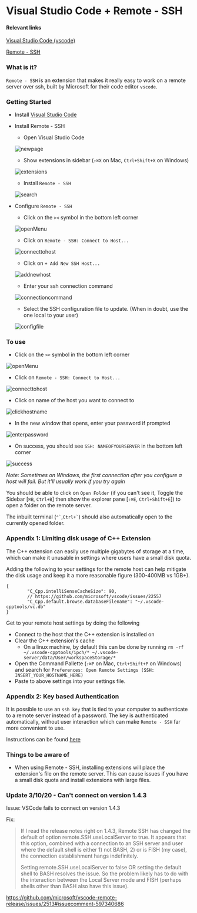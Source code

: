 # Visual Studio Code + Remote - SSH

#### Relevant links

[Visual Studio Code (vscode)](https://code.visualstudio.com/docs)

[Remote - SSH](https://marketplace.visualstudio.com/items?itemName=ms-vscode-remote.remote-ssh)

### What is it?

`Remote - SSH` is an extension that makes it really easy to work on a remote server over ssh, built by Microsoft for their code editor `vscode`.

### Getting Started

 * Install [Visual Studio Code](https://code.visualstudio.com/download)
 * Install Remote - SSH
   * Open Visual Studio Code
    
    ![newpage](assets/vscode-newwindow.png)

   * Show extensions in sidebar (`⇧⌘X` on Mac, `Ctrl+Shift+X` on Windows)
    
    ![extensions](assets/vscode-extensionbar.png)

   * Install `Remote - SSH`
    
    ![search](assets/vscode-installremotessh.png)

 * Configure `Remote - SSH`
   * Click on the `><` symbol in the bottom left corner
    
    ![openMenu](assets/vscode-openremotemenu.png)

   * Click on `Remote - SSH: Connect to Host...`
    
    ![connecttohost](assets/vscode-connecttohost.png)

   * Click on `+ Add New SSH Host...`
    
    ![addnewhost](assets/vscode-addnewhost.png)

   * Enter your ssh connection command
    
    ![connectioncommand](assets/vscode-connectioncommand.png)

   * Select the SSH configuration file to update. (When in doubt, use the one local to your user)
    
    ![configfile](assets/vscode-selectconfigfile.png)


### To use

 * Click on the `><` symbol in the bottom left corner
  
  ![openMenu](assets/vscode-openremotemenu.png)

 * Click on `Remote - SSH: Connect to Host...`
  
  ![connecttohost](assets/vscode-connecttohost.png)

 * Click on name of the host you want to connect to
  
  ![clickhostname](assets/vscode-selectconfiguredhost.png)

 * In the new window that opens, enter your password if prompted
  
  ![enterpassword](assets/vscode-enterpassword.png)

 * On success, you should see `SSH: NAMEOFYOURSERVER` in the bottom left corner
  
  ![success](assets/vscode-successfulconnection.png)
  
  *Note: Sometimes on Windows, the first connection after you configure a host will fail. But it'll usually work if you try again*


  You should be able to click on `Open Folder` (if you can't see it, Toggle the Sidebar [`⌘B`, `Ctrl+B`] then show the explorer pane [`⇧⌘E`, `Ctrl+Shift+E`]) to open a folder on the remote server.

  The inbuilt terminal (`` ⌃` ``,`` Ctrl+` ``) should also automatically open to the currently opened folder.

### Appendix 1: Limiting disk usage of C++ Extension

The C++ extension can easily use multiple gigabytes of storage at a time, which can make it unusable in settings where users have a small disk quota.

Adding the following to your settings for the remote host can help mitigate the disk usage and keep it a more reasonable figure (300-400MB vs 1GB+).

```jsonc
{
        "C_Cpp.intelliSenseCacheSize": 90,
        // https://github.com/microsoft/vscode/issues/22557
        "C_Cpp.default.browse.databaseFilename": "~/.vscode-cpptools/vc.db"
}
```

Get to your remote host settings by doing the following 
 * Connect to the host that the C++ extension is installed on
 * Clear the C++ extension's cache
    * On a linux machine, by default this can be done by running `rm -rf ~/.vscode-cpptools/ipch/* ~/.vscode-server/data/User/workspaceStorage/*`
 * Open the Command Pallette (`⇧⌘P` on Mac, `Ctrl+Shift+P` on Windows) and search for `Preferences: Open Remote Settings (SSH: INSERT_YOUR_HOSTNAME_HERE)`
 * Paste to above settings into your settings file.

### Appendix 2: Key based Authentication

It is possible to use an `ssh key` that is tied to your computer to authenticate to a remote server instead of a password. The key is authenticated automatically, without user interaction which can make `Remote - SSH` far more convenient to use.

Instructions can be found [here](https://code.visualstudio.com/docs/remote/troubleshooting#_quick-start-using-ssh-keys)


### Things to be aware of

* When using Remote - SSH, installing extensions will place the extension's file on the remote server. This can cause issues if you have a small disk quota and install extensions with large files.


### Update 3/10/20 - Can't connect on version 1.4.3

Issue: VSCode fails to connect on version 1.4.3

Fix: 

>If I read the release notes right on 1.4.3, Remote SSH has changed the default of option remote.SSH.useLocalServer to true. It appears that this option, combined with a connection to an SSH server and user where the default shell is either 1) not BASH, 2) or is FISH (my case), the connection establishment hangs indefinitely.
> 
> Setting remote.SSH.useLocalServer to false OR setting the default shell to BASH resolves the issue. So the problem likely has to do with the interaction between the Local Server mode and FISH (perhaps shells other than BASH also have this issue).

https://github.com/microsoft/vscode-remote-release/issues/2513#issuecomment-597340686
